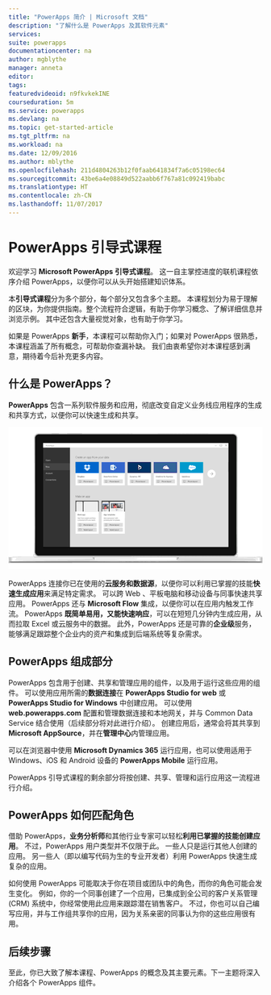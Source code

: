 ```yaml
---
title: "PowerApps 简介 | Microsoft 文档"
description: "了解什么是 PowerApps 及其软件元素"
services: 
suite: powerapps
documentationcenter: na
author: mgblythe
manager: anneta
editor: 
tags: 
featuredvideoid: n9fkvkekINE
courseduration: 5m
ms.service: powerapps
ms.devlang: na
ms.topic: get-started-article
ms.tgt_pltfrm: na
ms.workload: na
ms.date: 12/09/2016
ms.author: mblythe
ms.openlocfilehash: 211d4804263b12f0faab641834f7a6c05198ec64
ms.sourcegitcommit: 43be6a4e08849d522aabb6f767a81c092419babc
ms.translationtype: HT
ms.contentlocale: zh-CN
ms.lasthandoff: 11/07/2017
---
```

# <a name="guided-learning-for-powerapps"></a>PowerApps 引导式课程
欢迎学习 **Microsoft PowerApps** **引导式课程**。 这一自主掌控进度的联机课程依序介绍 PowerApps，以便你可以从头开始搭建知识体系。

本**引导式课程**分为多个部分，每个部分又包含多个主题。 本课程划分为易于理解的区块，为你提供指南。整个流程符合逻辑，有助于你学习概念、了解详细信息并浏览示例。 其中还包含大量视觉对象，也有助于你学习。

如果是 PowerApps **新手**，本课程可以帮助你入门；如果对 PowerApps 很熟悉，本课程涵盖了所有概念，可帮助你查漏补缺。 我们由衷希望你对本课程感到满意，期待着今后补充更多内容。

## <a name="what-is-powerapps"></a>什么是 PowerApps？
**PowerApps** 包含一系列软件服务和应用，彻底改变自定义业务线应用程序的生成和共享方式，以便你可以快速生成和共享。

![PowerApps 动画简介](./media/learning-introducing-powerapps/powerapps-intro.gif)

PowerApps 连接你已在使用的**云服务和数据源**，以便你可以利用已掌握的技能**快速生成应用**来满足特定需求。 可以跨 Web 、平板电脑和移动设备与同事快速共享应用。 PowerApps 还与 **Microsoft Flow** 集成，以便你可以在应用内触发工作流。 PowerApps **既简单易用，又能快速响应**，可以在短短几分钟内生成应用，从而拉取 Excel 或云服务中的数据。 此外，PowerApps 还是可靠的**企业级**服务，能够满足跟踪整个企业内的资产和集成到后端系统等复杂需求。

## <a name="the-parts-of-powerapps"></a>PowerApps 组成部分
PowerApps 包含用于创建、共享和管理应用的组件，以及用于运行这些应用的组件。 可以使用应用所需的**数据连接**在 **PowerApps Studio for web** 或 **PowerApps Studio for Windows** 中创建应用。 可以使用 **web.powerapps.com** 配置和管理数据连接和本地网关，并与 Common Data Service 结合使用（后续部分将对此进行介绍）。 创建应用后，通常会将其共享到 **Microsoft AppSource**，并在**管理中心**内管理应用。

可以在浏览器中使用 **Microsoft Dynamics 365** 运行应用，也可以使用适用于 Windows、iOS 和 Android 设备的 **PowerApps Mobile** 运行应用。

PowerApps 引导式课程的剩余部分将按创建、共享、管理和运行应用这一流程进行介绍。

## <a name="how-powerapps-matches-your-role"></a>PowerApps 如何匹配角色
借助 PowerApps，**业务分析师**和其他行业专家可以轻松**利用已掌握的技能创建应用**。 不过，PowerApps 用户类型并不仅限于此。 一些人只是运行其他人创建的应用。 另一些人（即以编写代码为生的专业开发者）利用 PowerApps 快速生成复杂的应用。

如何使用 PowerApps 可能取决于你在项目或团队中的角色，而你的角色可能会发生变化。 例如，你的一个同事创建了一个应用，已集成到全公司的客户关系管理 (CRM) 系统中，你经常使用此应用来跟踪潜在销售客户。 不过，你也可以自己编写应用，并与工作组共享你的应用，因为关系亲密的同事认为你的这些应用很有用。

## <a name="next-steps"></a>后续步骤
至此，你已大致了解本课程、PowerApps 的概念及其主要元素。下一主题将深入介绍各个 PowerApps 组件。

